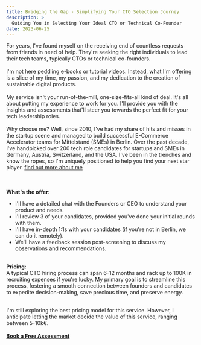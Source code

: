 ```yaml
---
title: Bridging the Gap - Simplifying Your CTO Selection Journey
description: >
  Guiding You in Selecting Your Ideal CTO or Technical Co-Founder
date: 2023-06-25
---
```


For years, I've found myself on the receiving end of countless requests from friends in need of help. They're seeking the right individuals to lead their tech teams, typically CTOs or technical co-founders.
<br><br>
I'm not here peddling e-books or tutorial videos. Instead, what I'm offering is a slice of my time, my passion, and my dedication to the creation of sustainable digital products.
<br><br>
My service isn't your run-of-the-mill, one-size-fits-all kind of deal. It's all about putting my experience to work for you. I'll provide you with the insights and assessments that'll steer you towards the perfect fit for your tech leadership roles.
<br><br>
Why choose me? Well, since 2010, I've had my share of hits and misses in the startup scene and managed to build successful E-Commerce Accelerator teams for Mittelstand (SMEs) in Berlin. Over the past decade, I've handpicked over 200 tech role candidates for startups and SMEs in Germany, Austria, Switzerland, and the USA. I've been in the trenches and know the ropes, so I'm uniquely positioned to help you find your next star player.
<a target="_blank" href="/about">find out more about me</a>

<br><br>
**What's the offer:** 
- I'll have a detailed chat with the Founders or CEO to understand your product and needs.
- I'll review 3 of your candidates, provided you've done your initial rounds with them.
- I'll have in-depth 1:1s with your candidates (if you're not in Berlin, we can do it remotely).
- We'll have a feedback session post-screening to discuss my observations and recommendations.
<br><br>

**Pricing:**
<br>
A typical CTO hiring process can span 6-12 months and rack up to 100K in recruiting expenses if you're lucky. My primary goal is to streamline this process, fostering a smooth connection between founders and candidates to expedite decision-making, save precious time, and preserve energy.
<br><br>

I'm still exploring the best pricing model for this service. However, I anticipate letting the market decide the value of this service, ranging between 5-10k€.
<br><br>
**<a target="_blank" href="https://calendly.com/waleedhkhan/cto-selection-process-kick-off">Book a Free Assessment </a>**